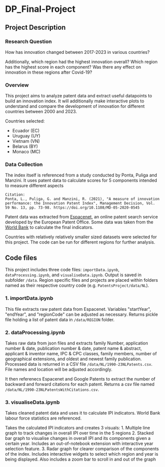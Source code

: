 # DP_Final-Project

## Project Description

### Research Question
How has innovation changed between 2017-2023 in various countries?

Additionally, which region had the highest innovation overall? Which region has the highest score in each component? Was there any effect on innovation in these regions after Covid-19? 

### Overview
This project aims to analyze patent data and extract useful datapoints to build an innovation index. It will additionally make interactive plots to understand and compare the development of innovation for different countries between 2000 and 2023.

Countries selected: 
 - Ecuador (EC)
 - Uruguay (UY)
 - Vietnam (VN)
 - Belarus (BY)
 - Monaco (MC)

### Data Collection

The index itself is referenced from a study conducted by Ponta, Puliga and Manzini. It uses patent data to calculate scores for 5 components intended to measure different aspects 

    Citation: 
    Ponta, L., Puliga, G. and Manzini, R. (2021), "A measure of innovation performance: the Innovation Patent Index", Management Decision, Vol. 59 No. 13, pp. 73-98. https://doi.org/10.1108/MD-05-2020-0545

Patent data was extracted from [Espacenet](https://worldwide.espacenet.com/), an online patent search service developed by the European Patent Office. Some data was taken from the [World Bank](https://data.worldbank.org/indicator/SL.TLF.TOTL.IN) to calculate the final indicators. 

Countries with relatively relatively smaller sized datasets were selected for this project. The code can be run for different regions for further analysis.


## Code files
This project includes three code files: `importData.ipynb`, `dataProcessing.ipynb`, and `visualiseData.ipynb`. Output is saved in subfolder `/data`. Region specific files and projects are placed within folders named as their respective country code (e.g. `PatentsProject/data/NL`).

### 1. importData.ipynb

This file extracts raw patent data from Espacenet. Variables "startYear", "endYear", and "regionCode" can be adjusted as necessary. Returns pickle file holding a list of patent data in `/data/REGION` folder.


### 2. dataProcessing.ipynb

Takes raw data from json files and extracts family Number, application number & date, publication number & date, patent name & abstract, applicant & inventor name, IPC & CPC classes, family members, number of geographical extensions, and oldest and newest family publication. Processed data is returned in a CSV file `/data/NL/1990-23NLPatents.csv`. File names and location will be adjusted accordingly. 

It then referenecs Espacenet and Google Patents to extract the number of backward and forward citations for each patent. Returns a csv file named `/data/NL/1990-23NLPatentsWithCitations.csv`.

### 3. visualiseData.ipynb

Takes cleaned patent data and uses it to calculate IPI indicators. World Bank labour force statistics are referenced. 

Takes the calculated IPI indicators and creates 3 visuals:
    1. Multiple line graph to track changes in overall IPI over time in the 5 regions
    2. Stacked bar graph to visualise changes in overall IPI and its components given a certain year. Includes an out-of-notebook extension with interactive year selection feature. 
    3. Radar graph for clearer comparison of the components of the index. Includes interactive widgets to select which region and year is being displayed. Also includes a zoom bar to scroll in and out of the graph